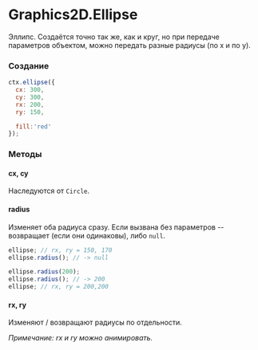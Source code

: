 ﻿Graphics2D.Ellipse
===================

Эллипс. Создаётся точно так же, как и круг, но при передаче параметров объектом, можно передать разные радиусы (по x и по y).

### Создание
```js
ctx.ellipse({
  cx: 300,
  cy: 300,
  rx: 200,
  ry: 150,

  fill:'red'
});
```

### Методы
#### cx, cy
Наследуются от `Circle`.

#### radius
Изменяет оба радиуса сразу. Если вызвана без параметров -- возвращает (если они одинаковы), либо `null`.
```js
ellipse; // rx, ry = 150, 170
ellipse.radius(); // -> null

ellipse.radius(200);
ellipse.radius(); // -> 200
ellipse; // rx, ry = 200,200
```

#### rx, ry
Изменяют / возвращают радиусы по отдельности.

*Примечание: rx и ry можно анимировать.*